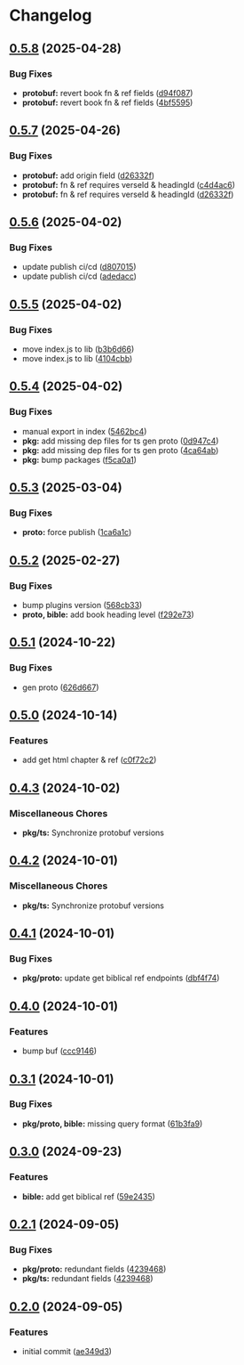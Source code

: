 # Changelog

## [0.5.8](https://github.com/v-bible/protobuf/compare/pkg/ts/v0.5.7...pkg/ts/v0.5.8) (2025-04-28)


### Bug Fixes

* **protobuf:** revert book fn & ref fields ([d94f087](https://github.com/v-bible/protobuf/commit/d94f0873c7cd818e810bd7b67c8a52b7e887f46f))
* **protobuf:** revert book fn & ref fields ([4bf5595](https://github.com/v-bible/protobuf/commit/4bf5595dbeecedce6124bc7ad86e2df1875273be))

## [0.5.7](https://github.com/v-bible/protobuf/compare/pkg/ts/v0.5.6...pkg/ts/v0.5.7) (2025-04-26)


### Bug Fixes

* **protobuf:** add origin field ([d26332f](https://github.com/v-bible/protobuf/commit/d26332f2c07e05b1e10e5f5be8b03d150215da03))
* **protobuf:** fn & ref requires verseId & headingId ([c4d4ac6](https://github.com/v-bible/protobuf/commit/c4d4ac6d21ef2f682f4aeda5f58df5ed8f079d03))
* **protobuf:** fn & ref requires verseId & headingId ([d26332f](https://github.com/v-bible/protobuf/commit/d26332f2c07e05b1e10e5f5be8b03d150215da03))

## [0.5.6](https://github.com/v-bible/protobuf/compare/pkg/ts/v0.5.5...pkg/ts/v0.5.6) (2025-04-02)


### Bug Fixes

* update publish ci/cd ([d807015](https://github.com/v-bible/protobuf/commit/d807015302919faf6056731ad0b4d3a2c23322c8))
* update publish ci/cd ([adedacc](https://github.com/v-bible/protobuf/commit/adedacc856606ab6480efcbd4382dca9422a2ad6))

## [0.5.5](https://github.com/v-bible/protobuf/compare/pkg/ts/v0.5.4...pkg/ts/v0.5.5) (2025-04-02)


### Bug Fixes

* move index.js to lib ([b3b6d66](https://github.com/v-bible/protobuf/commit/b3b6d66f73cda31ba18b033e2afbe33f4be959c2))
* move index.js to lib ([4104cbb](https://github.com/v-bible/protobuf/commit/4104cbb45f3d69524c4608002118640500fde7af))

## [0.5.4](https://github.com/v-bible/protobuf/compare/pkg/ts/v0.5.3...pkg/ts/v0.5.4) (2025-04-02)


### Bug Fixes

* manual export in index ([5462bc4](https://github.com/v-bible/protobuf/commit/5462bc4871b53b8f25259ae3d75f0235c0f79181))
* **pkg:** add missing dep files for ts gen proto ([0d947c4](https://github.com/v-bible/protobuf/commit/0d947c41f6469febd80ab94551a60d6f298e21a4))
* **pkg:** add missing dep files for ts gen proto ([4ca64ab](https://github.com/v-bible/protobuf/commit/4ca64ab58fea53e835c1efdfaf0105b650811f18))
* **pkg:** bump packages ([f5ca0a1](https://github.com/v-bible/protobuf/commit/f5ca0a11513a05c54d8d9eaa6ca1d551c1943ba6))

## [0.5.3](https://github.com/v-bible/protobuf/compare/pkg/ts/v0.5.2...pkg/ts/v0.5.3) (2025-03-04)


### Bug Fixes

* **proto:** force publish ([1ca6a1c](https://github.com/v-bible/protobuf/commit/1ca6a1c9648860cd5f1b7434a319cbf9ced4ac40))

## [0.5.2](https://github.com/v-bible/protobuf/compare/pkg/ts/v0.5.1...pkg/ts/v0.5.2) (2025-02-27)


### Bug Fixes

* bump plugins version ([568cb33](https://github.com/v-bible/protobuf/commit/568cb33b211b18a12ff400705c0c178c85e501ce))
* **proto, bible:** add book heading level ([f292e73](https://github.com/v-bible/protobuf/commit/f292e738d09949b3f070938de088aa929f45ed80))

## [0.5.1](https://github.com/v-bible/protobuf/compare/pkg/ts/v0.5.0...pkg/ts/v0.5.1) (2024-10-22)


### Bug Fixes

* gen proto ([626d667](https://github.com/v-bible/protobuf/commit/626d667e7334134566e27d8429224b3b87301ff6))

## [0.5.0](https://github.com/v-bible/protobuf/compare/pkg/ts/v0.4.3...pkg/ts/v0.5.0) (2024-10-14)


### Features

* add get html chapter & ref ([c0f72c2](https://github.com/v-bible/protobuf/commit/c0f72c27d7fe459f53509f07d24008ce7d042106))

## [0.4.3](https://github.com/v-bible/protobuf/compare/pkg/ts/v0.4.2...pkg/ts/v0.4.3) (2024-10-02)


### Miscellaneous Chores

* **pkg/ts:** Synchronize protobuf versions

## [0.4.2](https://github.com/v-bible/protobuf/compare/pkg/ts/v0.4.1...pkg/ts/v0.4.2) (2024-10-01)


### Miscellaneous Chores

* **pkg/ts:** Synchronize protobuf versions

## [0.4.1](https://github.com/v-bible/protobuf/compare/pkg/ts/v0.4.0...pkg/ts/v0.4.1) (2024-10-01)


### Bug Fixes

* **pkg/proto:** update get biblical ref endpoints ([dbf4f74](https://github.com/v-bible/protobuf/commit/dbf4f743428f8e8c28b370060f5dd407d3c32dfc))

## [0.4.0](https://github.com/v-bible/protobuf/compare/pkg/ts/v0.3.1...pkg/ts/v0.4.0) (2024-10-01)


### Features

* bump buf ([ccc9146](https://github.com/v-bible/protobuf/commit/ccc91466595508636deaf147dff73754457d4926))

## [0.3.1](https://github.com/v-bible/protobuf/compare/pkg/ts/v0.3.0...pkg/ts/v0.3.1) (2024-10-01)


### Bug Fixes

* **pkg/proto, bible:** missing query format ([61b3fa9](https://github.com/v-bible/protobuf/commit/61b3fa95e689c38f6c5d74ca311a1b009cd8520d))

## [0.3.0](https://github.com/v-bible/protobuf/compare/pkg/ts/v0.2.1...pkg/ts/v0.3.0) (2024-09-23)


### Features

* **bible:** add get biblical ref ([59e2435](https://github.com/v-bible/protobuf/commit/59e243502c61e758fb5c2f910520a18cf1ce20ea))

## [0.2.1](https://github.com/v-bible/protobuf/compare/pkg/ts/v0.2.0...pkg/ts/v0.2.1) (2024-09-05)


### Bug Fixes

* **pkg/proto:** redundant fields ([4239468](https://github.com/v-bible/protobuf/commit/4239468821623119df3a0eb005b2d8a06d90dd0c))
* **pkg/ts:** redundant fields ([4239468](https://github.com/v-bible/protobuf/commit/4239468821623119df3a0eb005b2d8a06d90dd0c))

## [0.2.0](https://github.com/v-bible/protobuf/compare/pkg/ts-v0.1.1...pkg/ts/v0.2.0) (2024-09-05)


### Features

* initial commit ([ae349d3](https://github.com/v-bible/protobuf/commit/ae349d308a11b5b42cd7c059582f11220dd363ad))
